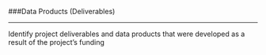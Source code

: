 ###Data Products (Deliverables)

---

Identify project deliverables and data products that were developed as a result of the project’s funding